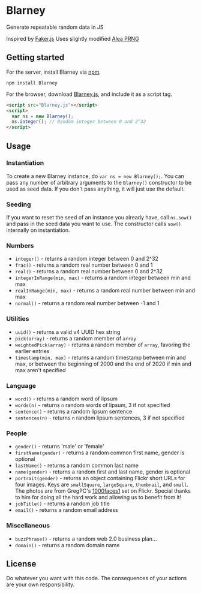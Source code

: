 Blarney
========

Generate repeatable random data in JS

Inspired by [Faker.js](http://github.com/Marak/Faker.js)
Uses slightly modified [Alea PRNG](http://baagoe.org/en/wiki/Alea)

## Getting started

For the server, install Blarney via [npm][npm].
```shell
npm install Blarney
```

For the browser, download [Blarney.js][blarney.js], and include it as a script tag.

```html
<script src="Blarney.js"></script>
<script>
  var ns = new Blarney();
  ns.integer(); // Random integer between 0 and 2^32
</script>
```

[npm]: https://npmjs.org/
[blarney.js]: https://raw.github.com/jocafa/blarney/master/blarney.js

## Usage

### Instantiation
To create a new Blarney instance, do `var ns = new Blarney();`. You can pass any number of arbitrary arguments to the `Blarney()` constructor to be used as seed data. If you don't pass anything, it will just use the default.

### Seeding
If you want to reset the seed of an instance you already have, call `ns.sow()` and pass in the seed data you want to use. The constructor calls `sow()` internally on instantiation.

### Numbers
  - `integer()` - returns a random integer between 0 and 2^32
  - `frac()` - returns a random real number between 0 and 1
  - `real()` - returns a random real number between 0 and 2^32
  - `integerInRange(min, max)` - returns a random integer between min and max
  - `realInRange(min, max)` - returns a random real number between min and max
  - `normal()` - returns a random real number between -1 and 1

### Utilities
  - `uuid()` - returns a valid v4 UUID hex string
  - `pick(array)` - returns a random member of `array`
  - `weightedPick(array)` - returns a random member of `array`, favoring the earlier entries
  - `timestamp(min, max)` - returns a random timestamp between min and max, or between the beginning of 2000 and the end of 2020 if min and max aren't specified

### Language
  - `word()` - returns a random word of lipsum
  - `words(n)` - returns `n` random words of lipsum, 3 if not specified
  - `sentence()` - returns a random lipsum sentence
  - `sentences(n)` - returns `n` random lipsum sentences, 3 if not specified

### People
  - `gender()` - returns 'male' or 'female'
  - `firstName(gender)` - returns a random common first name, gender is optional
  - `lastName()` - returns a random common last name
  - `name(gender)` - returns a random first and last name, gender is optional
  - `portrait(gender)` - returns an object containing Flickr short URLs for four images. Keys are `smallSquare`, `largeSquare`, `thumbnail`, and `small`.  The photos are from GregPC's [1000faces1](http://www.flickr.com/photos/gregpc/sets/72157606694597353/) set on Flickr. Special thanks to him for doing all the hard work and allowing us to benefit from it!
  - `jobTitle()` - returns a random job title
  - `email()` - returns a random email address

### Miscellaneous
  - `buzzPhrase()` - returns a random web 2.0 business plan... 
  - `domain()` - returns a random domain name

License
-------

Do whatever you want with this code. The consequences of your actions are your own responsibility.
